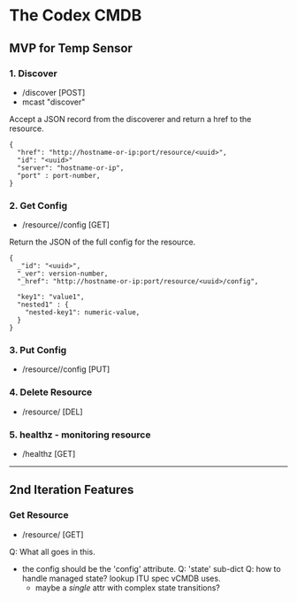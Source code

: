 The Codex CMDB
==============

MVP for Temp Sensor
-------------------

### 1. Discover

* /discover  [POST]
* mcast "discover"

Accept a JSON record from the discoverer and return a href to the resource.

    {
      "href": "http://hostname-or-ip:port/resource/<uuid>",
      "id": "<uuid>"
      "server": "hostname-or-ip",
      "port" : port-number,
    }

### 2. Get Config

* /resource/<uuid>/config   [GET]

Return the JSON of the full config for the resource.

    {
      _"id": "<uuid>",
      "_ver": version-number,
      "_href": "http://hostname-or-ip:port/resource/<uuid>/config",

      "key1": "value1",
      "nested1" : {
        "nested-key1": numeric-value,
      }
    }

### 3. Put Config

* /resource/<uuid>/config [PUT]

### 4. Delete Resource

* /resource/<uuid> [DEL]

### 5. healthz - monitoring resource

* /healthz [GET]

----

2nd Iteration Features
----------------------

### Get Resource

* /resource/<uuid> [GET]

Q: What all goes in this.
* the config should be the 'config' attribute.
Q: 'state' sub-dict
Q: how to handle managed state?  lookup ITU spec vCMDB uses.
   - maybe a _single_ attr with complex state transitions?
